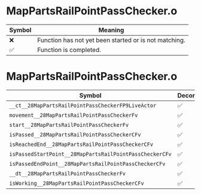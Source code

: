 # MapPartsRailPointPassChecker.o
| Symbol | Meaning 
| ------------- | ------------- 
| :x: | Function has not yet been started or is not matching. 
| :white_check_mark: | Function is completed. 


# MapPartsRailPointPassChecker.o
| Symbol | Decompiled? |
| ------------- | ------------- |
| `__ct__28MapPartsRailPointPassCheckerFP9LiveActor` | :white_check_mark: |
| `movement__28MapPartsRailPointPassCheckerFv` | :white_check_mark: |
| `start__28MapPartsRailPointPassCheckerFv` | :white_check_mark: |
| `isPassed__28MapPartsRailPointPassCheckerCFv` | :white_check_mark: |
| `isReachedEnd__28MapPartsRailPointPassCheckerCFv` | :white_check_mark: |
| `isPassedStartPoint__28MapPartsRailPointPassCheckerCFv` | :white_check_mark: |
| `isPassedEndPoint__28MapPartsRailPointPassCheckerCFv` | :white_check_mark: |
| `__dt__28MapPartsRailPointPassCheckerFv` | :white_check_mark: |
| `isWorking__28MapPartsRailPointPassCheckerCFv` | :white_check_mark: |
